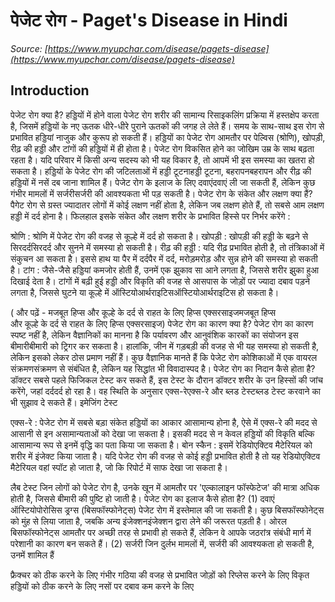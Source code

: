 # पेजेट रोग - Paget's Disease in Hindi
_Source: [https://www.myupchar.com/disease/pagets-disease](https://www.myupchar.com/disease/pagets-disease)_

## Introduction
पेजेट रोग क्या है?
हड्डियों में होने वाला पेजेट रोग शरीर की सामान्य रिसाइकलिंग प्रक्रिया में हस्तक्षेप करता है, जिसमें हड्डियों के नए ऊतक धीरे-धीरे पुराने ऊतकों की जगह ले लेते हैं। समय के साथ-साथ इस रोग से प्रभावित हड्डियां नाजुक और कुरूप हो सकती हैं। हड्डियों का पेजेट रोग आमतौर पर पेल्विस (श्रोणि), खोपड़ी, रीढ़ की हड्डी और टांगों की हड्डियों में ही होता है।
पेजेट रोग विकसित होने का जोखिम उम्र के साथ बढ़ता रहता है। यदि परिवार में किसी अन्य सदस्य को भी यह विकार है, तो आपमें भी इस समस्या का खतरा हो सकता है। हड्डियों के पेजेट रोग की जटिलताओं में हड्डी टूटनाहड्डी टूटना, बहरापनबहरापन और रीढ़ की हड्डियों में नसें दब जाना शामिल हैं।
पेजेट रोग के इलाज के लिए दवाएंदवाएं ली जा सकती हैं, लेकिन कुछ गंभीर मामलों में सर्जरीसर्जरी की आवश्यकता भी पड़ सकती है।
पेजेट रोग के संकेत और लक्षण क्या हैं?
पैगेट रोग से ग्रस्त ज्यादातर लोगों में कोई लक्षण नहीं होता है, लेकिन जब लक्षण होते हैं, तो सबसे आम लक्षण हड्डी में दर्द होना है। फिलहाल इसके संकेत और लक्षण शरीर के प्रभावित हिस्से पर निर्भर करेंगे :

श्रोणि : श्रोणि में पेजेट रोग की वजह से कूल्हे में दर्द हो सकता है।
खोपड़ी : खोपड़ी की हड्डी के बढ़ने से सिरदर्दसिरदर्द और सुनने में समस्या हो सकती है।
रीढ़ की हड्डी : यदि रीढ़ प्रभावित होती है, तो तंत्रिकाओं में संकुचन आ सकता है। इससे हाथ या पैर में दर्दपैर में दर्द, मरोड़मरोड़ और सुन्न होने की समस्या हो सकती है।
टांग : जैसे-जैसे हड्डियां कमजोर होती हैं, उनमें एक झुकाव सा आने लगता है, जिससे शरीर झुका हुआ दिखाई देता है। टांगों में बढ़ी हुई हड्डी और विकृति की वजह से आसपास के जोड़ों पर ज्यादा दबाव पड़ने लगता है, जिससे घुटने या कूल्हे में ऑस्टियोआर्थराइटिसऑस्टियोआर्थराइटिस हो सकता है।

( और पढ़ें - मजबूत हिप्स और कूल्हे के दर्द से राहत के लिए हिप्स एक्सरसाइजमजबूत हिप्स और कूल्हे के दर्द से राहत के लिए हिप्स एक्सरसाइज)
पेजेट रोग का कारण क्या है?
पेजेट रोग का कारण स्पष्ट नहीं है, लेकिन वैज्ञानिकों का मानना है कि पर्यावरण और आनुवंशिक कारकों का संयोजन इस बीमारीबीमारी को ट्रिगर कर सकता है। हालांकि, जीन में गड़बड़ी की वजह से भी यह समस्या हो सकती है, लेकिन इसको लेकर ठोस प्रमाण नहीं हैं। कुछ वैज्ञानिक मानते हैं कि पेजेट रोग कोशिकाओं में एक वायरल संक्रमणसंक्रमण से संबंधित है, लेकिन यह सिद्धांत भी विवादास्पद है।
पेजेट रोग का निदान कैसे होता है?
डॉक्टर सबसे पहले फिजिकल टेस्ट कर सकते हैं, इस टेस्ट के दौरान डॉक्टर शरीर के उन हिस्सों की जांच करेंगे, जहां दर्ददर्द हो रहा है। वह स्थिति के अनुसार एक्स-रेएक्स-रे और ब्लड टेस्टब्लड टेस्ट करवाने का भी सुझाव दे सकते हैं।
इमेजिंग टेस्ट

एक्स-रे : पेजेट रोग में सबसे बड़ा संकेत हड्डियों का आकार आसामान्य होना है, ऐसे में एक्स-रे की मदद से आसानी से इन असामान्यताओं को देखा जा सकता है। इसकी मदद से न केवल हड्डियों की विकृति बल्कि आसामान्य रूप से इनमें वृद्धि का पता किया जा सकता है।
बोन स्कैन : इसमें रेडियोएक्टिव मैटेरियल को शरीर में इंजेक्ट किया जाता है। यदि पेजेट रोग की वजह से कोई हड्डी प्रभावित होती है तो यह रेडियोएक्टिव मैटेरियल वहां स्पॉट हो जाता है, जो कि रिपोर्ट में साफ देखा जा सकता है।

लैब टेस्ट
जिन लोगों को पेजेट रोग है, उनके खून में आमतौर पर 'एल्कालाइन फॉस्फेटेज' की मात्रा अधिक होती है, जिससे बीमारी की पुष्टि हो जाती है।
पेजेट रोग का इलाज कैसे होता है?
(1) दवाएं
ऑस्टियोपोरोसिस ड्रग्स (बिसफॉस्फोनेट्स) पेजेट रोग में इस्तेमाल की जा सकती है। कुछ बिसफॉस्फोनेट्स को मुंह से लिया जाता है, जबकि अन्य इंजेक्शनइंजेक्शन द्वारा लेने की जरूरत पड़ती है। ओरल बिसफॉस्फोनेट्स आमतौर पर अच्छी तरह से प्रभावी हो सकते हैं, लेकिन वे आपके जठरांत्र संबंधी मार्ग में परेशानी का कारण बन सकते हैं।
(2) सर्जरी
जिन दुर्लभ मामलों में, सर्जरी की आवश्यकता हो सकती है, उनमें शामिल हैं

फ्रैक्चर को ठीक करने के लिए
गंभीर गठिया की वजह से प्रभावित जोड़ों को रिप्लेस करने के लिए
विकृत हड्डियों को ठीक करने के लिए
नसों पर दबाव कम करने के लिए

